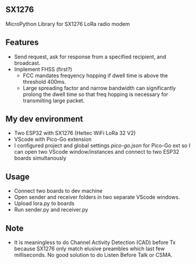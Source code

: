 ## SX1276
MicroPython Library for SX1276 LoRa radio modem 
## Features 
* Send request, ask for response from a specified recipient, and broadcast. 
* Implement FHSS (first?)
  * FCC mandates freqyency hopping if dwell time is above the threshold 400ms.  
  * Large spreading factor and narrow bandwidth can significantly prolong the dwell time so that freq hopping is necessary for transmiiting large packet.
## My dev environment
* Two ESP32 with SX1276 (Heltec WiFi LoRa 32 V2)
* VScode with Pico-Go extension 
* I configured project and global settings <i>pico-go.json</i> for Pico-Go ext so I can open two VScode window/instances and connect to two ESP32 boards simultanously
## Usage
* Connect two boards to dev machine
* Open sender and receiver folders in two separate VScode windows.
* Upload lora.py to boards 
* Run sender.py and receiver.py
## Note
* It is meaningless to do Channel Activity Detection (CAD) before Tx because SX1276 only match elusive preambles which last few milliseconds. No good solution to do Listen Before Talk or CSMA. 
